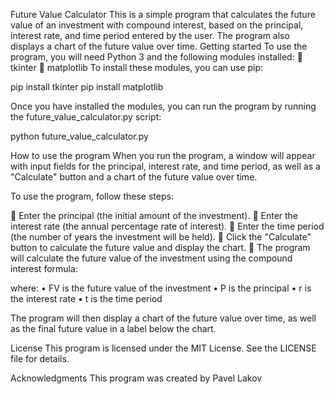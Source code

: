 Future Value Calculator
This is a simple program that calculates the future value of an investment with compound interest, based on the principal, interest rate, and time period entered by the user. The program also displays a chart of the future value over time.
Getting started
To use the program, you will need Python 3 and the following modules installed:
	tkinter
	matplotlib
To install these modules, you can use pip:

pip install tkinter 
pip install matplotlib

Once you have installed the modules, you can run the program by running the future_value_calculator.py script:

python future_value_calculator.py

How to use the program
When you run the program, a window will appear with input fields for the principal, interest rate, and time period, as well as a "Calculate" button and a chart of the future value over time.

To use the program, follow these steps:

	Enter the principal (the initial amount of the investment).
	Enter the interest rate (the annual percentage rate of interest).
	Enter the time period (the number of years the investment will be held).
	Click the "Calculate" button to calculate the future value and display the chart.
	The program will calculate the future value of the investment using the compound interest formula:



where:
•	FV is the future value of the investment
•	P is the principal
•	r is the interest rate
•	t is the time period

The program will then display a chart of the future value over time, as well as the final future value in a label below the chart.

License
This program is licensed under the MIT License. See the LICENSE file for details.

Acknowledgments
This program was created by Pavel Lakov

